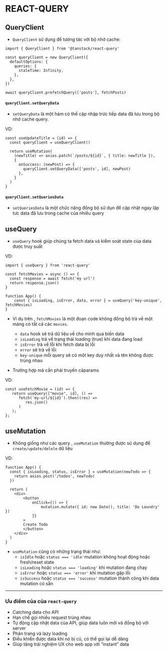# REACT-QUERY

## QueryClient

-  `QueryClient` sử dụng để tương tác với bộ nhớ cache:

```
import { QueryClient } from '@tanstack/react-query'

const queryClient = new QueryClient({
  defaultOptions: {
    queries: {
      staleTime: Infinity,
    },
  },
})

await queryClient.prefetchQuery(['posts'], fetchPosts)
```

#### `queryClient.setQueryData`

-  `setQueryData` là một hàm có thể cập nhập trức tiếp data đã lưu trong bộ nhớ cache query.

VD:

```
const useUpdateTitle = (id) => {
  const queryClient = useQueryClient()

  return useMutation(
    (newTitle) => axios.patch(`/posts/${id}`, { title: newTitle }),
    {
      onSuccess: (newPost) => {
        queryClient.setQueryData(['posts', id], newPost)
      },
    }
  )
}
```

#### `queryClient.setQueriesData`

-  `setQueriesData` là một chức năng đồng bộ sử dụn để cập nhật ngay lập tưc data đã lưu trong cache của nhiều query

## useQuery

-  `useQuery` hook giúp chúng ta fetch data và kiểm soát state của data được truy suất

VD:

```
import { useQuery } from 'react-query'

const fetchMovies = async () => {
  const response = await fetch('my url')
  return response.json()
}

function App() {
    const { isLoading, isError, data, error } = useQuery('key-unique', fetchMovies)
}
```

-  Ví dụ trên , `fetchMovies` là một đoạn code không đồng bộ trả về một mảng có tất cả các `movies`.

   -  `data` hook sẽ trả dữ liệu về cho mình qua biến data
   -  `isLoading` trả về trạng thái loading (true) khi data đang load
   -  `isError` trả về lỗi khi fetch data bị lỗi
   -  `error` sẽ trả về lỗi
   -  `key-unique` mỗi query sẽ có một key duy nhất và tên không được trùng nhau

-  Trường hợp mà cần phải truyền cảparams

VD:

```
const useFetchMovie = (id) => {
   return useQuery(["movie", id], () =>
      fetch(`my-url/${id}`).then((res) =>
         res.json()
      )
   );
};
```

## useMutation

-  Không giống như các query , `useMutation` thường được sử dụng để `create/update/delele` dữ liệu

VD:

```
function App() {
  const { isLoading, status, isError } = useMutation(newTodo => {
    return axios.post('/todos', newTodo)
  })

  return (
    <div>
        <button
            onClick={() => {
                mutation.mutate({ id: new Date(), title: 'Do Laundry' })
            }}
        >
        Create Todo
        </button>
    </div>
  )
}
```

-  `useMutation` cũng có những trạng thái như:
   -  `isIdle` hoặc `status === 'idle'`mutation không hoạt động hoặc fresh/reset state
   -  `isLoading` hoặc `status === 'loading'` khi mutation đang chạy
   -  `isError` hoặc `status === 'error'` khi mutation gặp lỗi
   -  `isSuccess` hoặc `status === 'success'` mutation thành công khi data mutation có sẵn

---

### Ưu điểm của của `react-query`

-  Catching data cho API
-  Hạn chế gọi nhiều request trùng nhau
-  Tự động cập nhật data của API, giúp data luôn mới và đồng bộ với server
-  Phân trang và lazy loading
-  Điều khiển được data khi nó bị cũ, có thể gọi lại dễ dàng
-  Giúp tăng trải nghiệm UX cho web app với “instant” data

